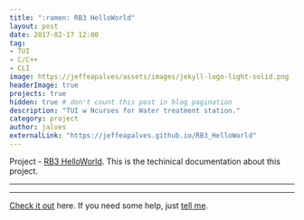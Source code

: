 ```yaml
---
title: ":ramen: RB3 HelloWorld"
layout: post
date: 2017-02-17 12:00
tag:    
- TUI
- C/C++
- CLI
image: https://jeffeapalves/assets/images/jekyll-logo-light-solid.png
headerImage: true
projects: true
hidden: true # don't count this post in blog pagination
description: "TUI w Ncurses for Water treatment station."
category: project
author: jalves
externalLink: "https://jeffeapalves.github.io/RB3_HelloWorld"
---
```


Project - [RB3 HelloWorld](https://jeffeapalves.github.io/RB3_HelloWorld/). This is the techinical documentation about this project.

---

---

[Check it out](http://jeffeapalves.github.io/RB3_HelloWorld/) here.
If you need some help, just [tell me](http://github.com/jeffeapalves/RB3_HelloWorld/issues).
